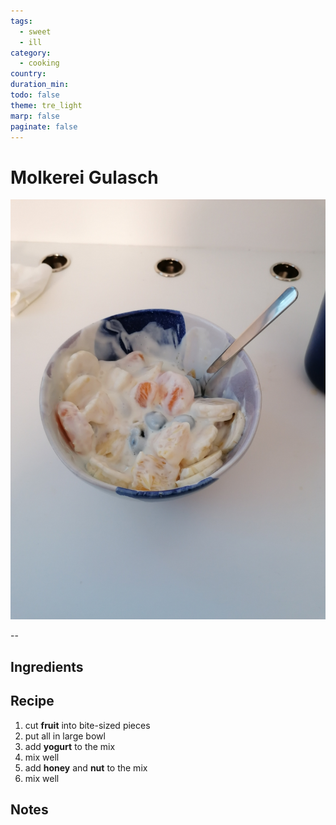 ```yaml
---
tags:
  - sweet
  - ill
category:
  - cooking
country: 
duration_min: 
todo: false
theme: tre_light
marp: false
paginate: false
---
```


# Molkerei Gulasch

![](../gfx/IMG_20231125_144736.jpg)

--

## Ingredients

## Recipe
1. cut **fruit** into bite-sized pieces
1. put all in large bowl
1. add **yogurt** to the mix
1. mix well
1. add **honey** and **nut** to the mix
1. mix well


## Notes
